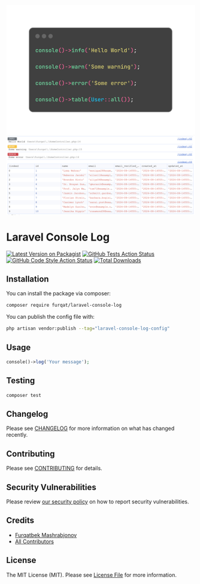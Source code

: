 <p align="center">
<img src="docs/code-example.png" alt="Code Example">
<img src="docs/output-example.png" alt="Code Example">
</p>


# Laravel Console Log

[![Latest Version on Packagist](https://img.shields.io/packagist/v/furqat/laravel-console-log.svg?style=flat-square)](https://packagist.org/packages/furqat/laravel-console-log)
[![GitHub Tests Action Status](https://img.shields.io/github/actions/workflow/status/furqat/laravel-console-log/run-tests.yml?branch=main&label=tests&style=flat-square)](https://github.com/furqat/laravel-console-log/actions?query=workflow%3Arun-tests+branch%3Amain)
[![GitHub Code Style Action Status](https://img.shields.io/github/actions/workflow/status/furqat/laravel-console-log/fix-php-code-style-issues.yml?branch=main&label=code%20style&style=flat-square)](https://github.com/furqat/laravel-console-log/actions?query=workflow%3A"Fix+PHP+code+style+issues"+branch%3Amain)
[![Total Downloads](https://img.shields.io/packagist/dt/furqat/laravel-console-log.svg?style=flat-square)](https://packagist.org/packages/furqat/laravel-console-log)

## Installation

You can install the package via composer:

```bash
composer require furqat/laravel-console-log
```


You can publish the config file with:

```bash
php artisan vendor:publish --tag="laravel-console-log-config"
```

## Usage

```php
console()->log('Your message');
```

## Testing

```bash
composer test
```

## Changelog

Please see [CHANGELOG](CHANGELOG.md) for more information on what has changed recently.

## Contributing

Please see [CONTRIBUTING](CONTRIBUTING.md) for details.

## Security Vulnerabilities

Please review [our security policy](../../security/policy) on how to report security vulnerabilities.

## Credits

- [Furqatbek Mashrabjonov](https://github.com/FurqatMashrabjonov)
- [All Contributors](../../contributors)

## License

The MIT License (MIT). Please see [License File](LICENSE.md) for more information.

